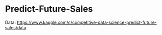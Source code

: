 # Predict-Future-Sales
Data: https://www.kaggle.com/c/competitive-data-science-predict-future-sales/data
